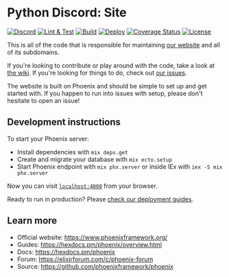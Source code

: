 # Python Discord: Site

[![Discord][12]][13]
[![Lint & Test][1]][2]
[![Build][3]][4]
[![Deploy][5]][6]
[![Coverage Status][7]][8]
[![License](https://img.shields.io/badge/license-MIT-green)](LICENSE)
 
This is all of the code that is responsible for maintaining [our website][9] and all of its subdomains.

If you're looking to contribute or play around with the code, take a look at [the wiki][10]. If you're looking for things to do, check out [our issues][11].

[1]: https://github.com/python-discord/site/workflows/Lint%20&%20Test/badge.svg?branch=main
[2]: https://github.com/python-discord/site/actions?query=workflow%3A%22Lint+%26+Test%22+branch%3Amain
[3]: https://github.com/python-discord/site/workflows/Build/badge.svg?branch=main
[4]: https://github.com/python-discord/site/actions?query=workflow%3A%22Build%22+branch%3Amain
[5]: https://github.com/python-discord/site/workflows/Deploy/badge.svg?branch=main
[6]: https://github.com/python-discord/site/actions?query=workflow%3A%22Deploy%22+branch%3Amain
[7]: https://coveralls.io/repos/github/python-discord/site/badge.svg?branch=main
[8]: https://coveralls.io/github/python-discord/site?branch=main
[9]: https://pythondiscord.com
[10]: https://pythondiscord.com/pages/contributing/site/
[11]: https://github.com/python-discord/site/issues
[12]: https://raw.githubusercontent.com/python-discord/branding/main/logos/badge/badge_github.svg
[13]: https://discord.gg/python


The website is built on Phoenix and should be simple to set up and get started with.
If you happen to run into issues with setup, please don't hesitate to open an issue!

## Development instructions

To start your Phoenix server:

  * Install dependencies with `mix deps.get`
  * Create and migrate your database with `mix ecto.setup`
  * Start Phoenix endpoint with `mix phx.server` or inside IEx with `iex -S mix phx.server`

Now you can visit [`localhost:4000`](http://localhost:4000) from your browser.

Ready to run in production? Please [check our deployment guides](https://hexdocs.pm/phoenix/deployment.html).

## Learn more

  * Official website: https://www.phoenixframework.org/
  * Guides: https://hexdocs.pm/phoenix/overview.html
  * Docs: https://hexdocs.pm/phoenix
  * Forum: https://elixirforum.com/c/phoenix-forum
  * Source: https://github.com/phoenixframework/phoenix
